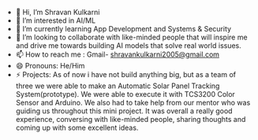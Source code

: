 - 👋 Hi, I’m Shravan Kulkarni
- 👀 I’m interested in AI/ML 
- 🌱 I’m currently learning App Development and Systems & Security
- 💞️ I’m looking to collaborate with like-minded people that will inspire me and drive me towards building AI models that solve real world issues.
- 📫 How to reach me : Gmail- shravankulkarni2005@gmail.com
- 😄 Pronouns: He/Him
- ⚡ Projects: As of now i have not build anything big, but as a team of three we were able to make an Automatic Solar Panel Tracking System(prototype). We were able to execute it with TCS3200 Color Sensor and Arduino. We also had to take help from our mentor who was guiding us throughout this mini project. It was overall a really good experience, conversing with like-minded people, sharing thoughts and coming up with some excellent ideas.

<!---
ShravanKulkarni1004/ShravanKulkarni1004 is a ✨ special ✨ repository because its `README.md` (this file) appears on your GitHub profile.
You can click the Preview link to take a look at your changes.
--->
